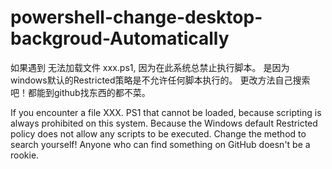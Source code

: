 # powershell-change-desktop-backgroud-Automatically

如果遇到
无法加载文件 xxx.ps1, 因为在此系统总禁止执行脚本。
是因为windows默认的Restricted策略是不允许任何脚本执行的。
更改方法自己搜索吧！都能到github找东西的都不菜。


If you encounter a file XXX. PS1 that cannot be loaded, 
because scripting is always prohibited on this system. 
Because the Windows default Restricted policy does not allow any scripts to be executed. 
Change the method to search yourself! 
Anyone who can find something on GitHub doesn't be a rookie.
